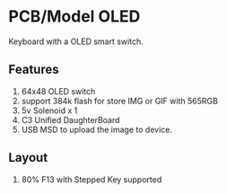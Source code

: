 # PCB/Model OLED 
Keyboard with a OLED smart switch. 

## Features 

1. 64x48 OLED switch
2. support 384k flash for store IMG or GIF with 565RGB
3. 5v Solenoid x 1
4. C3 Unified DaughterBoard
5. USB MSD to upload the image to device.

## Layout 
1. 80% F13 with Stepped Key supported
